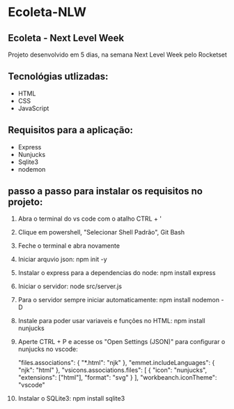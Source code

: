 # Ecoleta-NLW

## Ecoleta - Next Level Week

Projeto desenvolvido em 5 dias, na semana Next Level Week pelo Rocketset

## Tecnológias utlizadas:

* HTML
* CSS
* JavaScript

## Requisitos para a aplicação:

* Express
* Nunjucks
* Sqlite3
* nodemon

## passo a passo para instalar os requisitos no projeto:

1. Abra o terminal do vs code com o atalho CTRL + '

2. Clique em powershell, "Selecionar Shell Padrão", Git Bash

3. Feche o terminal e abra novamente

4. Iniciar arquvio json: npm init -y

5. Instalar o express para a dependencias do node: npm install express

6. Iniciar o servidor: node src/server.js

7. Para o servidor sempre iniciar automaticamente: npm install nodemon -D

8. Instale para poder usar variaveis e funções no HTML: npm install nunjucks

9. Aperte CTRL + P e acesse os "Open Settings (JSON)" para configurar o nunjucks no vscode:
    
    "files.associations": {
        "*.html": "njk"
    },
    "emmet.includeLanguages": {
        "njk": "html"
    },
    "vsicons.associations.files": [
        { "icon": "nunjucks", "extensions": ["html"], "format": "svg" }
    ],
    "workbeanch.iconTheme": "vscode"

10. Instalar o SQLite3: npm install sqlite3